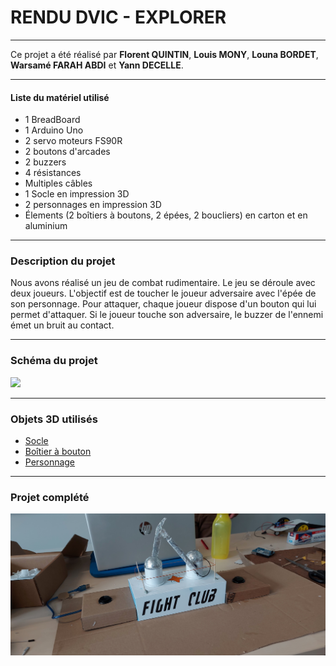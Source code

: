 # RENDU DVIC - EXPLORER
___
Ce projet a été réalisé par **Florent QUINTIN**, **Louis MONY**, **Louna BORDET**, **Warsamé FARAH ABDI** et **Yann DECELLE**.

___
#### Liste du matériel utilisé

- 1 BreadBoard
- 1 Arduino Uno
- 2 servo moteurs FS90R
- 2 boutons d'arcades
- 2 buzzers
- 4 résistances
- Multiples câbles
- 1 Socle en impression 3D
- 2 personnages en impression 3D
- Élements (2 boîtiers à boutons, 2 épées, 2 boucliers) en carton et en aluminium
___

### Description du projet

Nous avons réalisé un jeu de combat rudimentaire. Le jeu se déroule avec deux joueurs. L'objectif est de toucher le joueur adversaire avec l'épée de son personnage. Pour attaquer, chaque joueur dispose d'un bouton qui lui permet d'attaquer.
Si le joueur touche son adversaire, le buzzer de l'ennemi émet un bruit au contact.
___

### Schéma du projet

![](assets/img/Sch%C3%A9ma%20Arduino%20-%204_Plan%20de%20travail%201.png)

___

### Objets 3D utilisés

- [Socle](assets/stl/main.stl)
- [Boîtier à bouton](assets/stl/side.stl)
- [Personnage](assets/stl/character-4.stl)

___

### Projet complété

![](assets/img/20220722_152509.jpg)